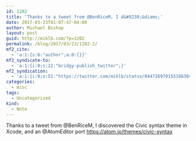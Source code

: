 ```yaml
---
id: 1202
title: 'Thanks to a tweet from @BenRiceM, I d&#8230;&diams;'
date: 2017-03-23T01:07:47-04:00
author: Michael Bishop
layout: post
guid: http://miklb.com/?p=1202
permalink: /blog/2017/03/23/1202-2/
mf2_cite:
  - 'a:1:{s:6:"author";a:0:{}}'
mf2_syndicate-to:
  - 'a:1:{i:0;s:22:"bridgy-publish_twitter";}'
mf2_syndication:
  - 'a:1:{i:0;s:51:"https://twitter.com/miklb/status/844716970155106304";}'
categories:
  - misc
tags:
  - Uncategorized
kind:
  - Note
---
```

Thanks to a tweet from @BenRiceM, I discovered the Civic syntax theme in Xcode, and an @AtomEditor port <https://atom.io/themes/civic-syntax>
